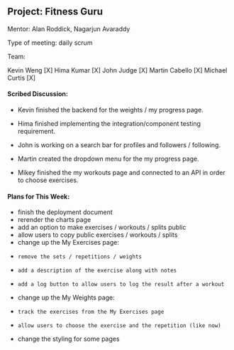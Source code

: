 ## Project: Fitness Guru

Mentor: Alan Roddick, Nagarjun Avaraddy

Type of meeting: daily scrum

Team:

Kevin Weng [X]
Hima Kumar [X]
John Judge [X]
Martin Cabello [X]
Michael Curtis [X]

#### Scribed Discussion:

-   Kevin finished the backend for the weights / my progress page.

-   Hima finished implementing the integration/component testing requirement.

-   John is working on a search bar for profiles and followers / following.

-   Martin created the dropdown menu for the my progress page.

-   Mikey finished the my workouts page and connected to an API in order to choose exercises.

#### Plans for This Week:

-   finish the deployment document
-   rerender the charts page
-   add an option to make exercises / workouts / splits public
-   allow users to copy public exercises / workouts / splits
-   change up the My Exercises page:
-     remove the sets / repetitions / weights
-     add a description of the exercise along with notes
-     add a log button to allow users to log the result after a workout
-   change up the My Weights page:
-     track the exercises from the My Exercises page
-     allow users to choose the exercise and the repetition (like now)
-   change the styling for some pages
